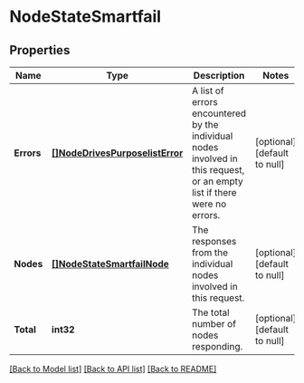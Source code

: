 # NodeStateSmartfail

## Properties
Name | Type | Description | Notes
------------ | ------------- | ------------- | -------------
**Errors** | [**[]NodeDrivesPurposelistError**](NodeDrivesPurposelistError.md) | A list of errors encountered by the individual nodes involved in this request, or an empty list if there were no errors. | [optional] [default to null]
**Nodes** | [**[]NodeStateSmartfailNode**](NodeStateSmartfailNode.md) | The responses from the individual nodes involved in this request. | [optional] [default to null]
**Total** | **int32** | The total number of nodes responding. | [optional] [default to null]

[[Back to Model list]](../README.md#documentation-for-models) [[Back to API list]](../README.md#documentation-for-api-endpoints) [[Back to README]](../README.md)



